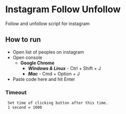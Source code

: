 # Instagram Follow Unfollow
Follow and unfollow script for instagram

## How to run 
- Open list of peoples on instagram
- Open console
	- **Google Chrome**
		- ***Windows & Linux*** - Ctrl + Shift + J
		- ***Mac*** - Cmd + Option + J
- Paste code here and hit Enter  

### Timeout
	 Set time of clicking button after this time.
	 1 second = 1000

